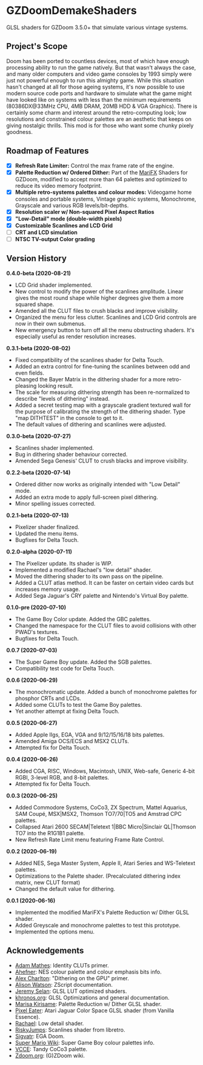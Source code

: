 # GZDoomDemakeShaders
GLSL shaders for GZDoom 3.5.0+ that simulate various vintage systems.

## Project's Scope
Doom has been ported to countless devices, most of which have enough processing ability to run the game natively. But that wasn't always the case, and many older computers and video game consoles by 1993 simply were just not powerful enough to run this almighty game. While this situation hasn't changed at all for those ageing systems, it's now possible to use modern source code ports and hardware to simulate what the game might have looked like on systems with less than the minimum requirements (80386DX@33MHz CPU, 4MB DRAM, 20MB HDD & VGA Graphics). There is certainly some charm and interest around the retro-computing look; low resolutions and constrained colour palettes are an aesthetic that keeps on giving nostalgic thrills. This mod is for those who want some chunky pixely goodness.

## Roadmap of Features
- [x] **Refresh Rate Limiter:** Control the max frame rate of the engine.
- [x] **Palette Reduction w/ Ordered Dither:** Part of the [MariFX](https://github.com/OrdinaryMagician/marifx_m) Shaders for GZDoom, modified to accept more than 64 palettes and optimized to reduce its video memory footprint.
- [x] **Multiple retro-systems palettes and colour modes:** Videogame home consoles and portable systems, Vintage graphic systems, Monochrome, Grayscale and various RGB levels/bit-depths.
- [x] **Resolution scaler w/ Non-squared Pixel Aspect Ratios**
- [x] **"Low-Detail" mode (double-width pixels)**
- [x] **Customizable Scanlines and LCD Grid**
- [ ] **CRT and LCD simulation**
- [ ] **NTSC TV-output Color grading**

## Version History
**0.4.0-beta (2020-08-21)**
* LCD Grid shader implemented.
* New control to modify the power of the scanlines amplitude. Linear gives the most round shape while higher degrees give them a more squared shape.
* Amended all the CLUT files to crush blacks and improve visibility.
* Organized the menu for less clutter. Scanlines and LCD Grid controls are now in their own submenus.
* New emergency button to turn off all the menu obstructing shaders. It's especially useful as render resolution increases.

**0.3.1-beta (2020-08-02)**
* Fixed compatibility of the scanlines shader for Delta Touch.
* Added an extra control for fine-tuning the scanlines between odd and even fields.
* Changed the Bayer Matrix in the dithering shader for a more retro-pleasing looking result.
* The scale for measuring dithering strength has been re-normalized to describe "levels of dithering" instead.
* Added a secret testing map with a grayscale gradient textured wall for the purpose of calibrating the strength of the dithering shader. Type "map DITHTEST" in the console to get to it.
* The default values of dithering and scanlines were adjusted.

**0.3.0-beta (2020-07-27)**
* Scanlines shader implemented.
* Bug in dithering shader behaviour corrected.
* Amended Sega Genesis' CLUT to crush blacks and improve visibility.

**0.2.2-beta (2020-07-14)**
* Ordered dither now works as originally intended with "Low Detail" mode.
* Added an extra mode to apply full-screen pixel dithering.
* Minor spelling issues corrected.

**0.2.1-beta (2020-07-13)**
* Pixelizer shader finalized.
* Updated the menu items.
* Bugfixes for Delta Touch.

**0.2.0-alpha (2020-07-11)**
* The Pixelizer update. Its shader is WIP.
* Implemented a modified Rachael's "low detail" shader.
* Moved the dithering shader to its own pass on the pipeline.
* Added a CLUT atlas method. It can be faster on certain video cards but increases memory usage.
* Added Sega Jaguar's CRY palette and Nintendo's Virtual Boy palette.

**0.1.0-pre (2020-07-10)**
* The Game Boy Color update. Added the GBC palettes.
* Changed the namespace for the CLUT files to avoid collisions with other PWAD's textures.
* Bugfixes for Delta Touch.

**0.0.7 (2020-07-03)**
* The Super Game Boy update. Added the SGB palettes.
* Compatibility test code for Delta Touch.

**0.0.6 (2020-06-29)**
* The monochromatic update. Added a bunch of monochrome palettes for phosphor CRTs and LCDs.
* Added some CLUTs to test the Game Boy palettes.
* Yet another attempt at fixing Delta Touch.

**0.0.5 (2020-06-27)**
* Added Apple IIgs, EGA, VGA and 9/12/15/16/18 bits palettes.
* Amended Amiga OCS/ECS and MSX2 CLUTs.
* Attempted fix for Delta Touch.

**0.0.4 (2020-06-26)**
* Added CGA, RISC, Windows, Macintosh, UNIX, Web-safe, Generic 4-bit RGBI, 3-level RGB, and 8-bit palettes.
* Attempted fix for Delta Touch.

**0.0.3 (2020-06-25)**
* Added Commodore Systems, CoCo3, ZX Spectrum, Mattel Aquarius, SAM Coupé, MSX|MSX2, Thomson TO7/70|TO5 and Amstrad CPC palettes.
* Collapsed Atari 2600 SECAM|Teletext 1|BBC Micro|Sinclair QL|Thomson TO7 into the R1G1B1 palette.
* New Refresh Rate Limit menu featuring Frame Rate Control.

**0.0.2 (2020-06-19)**
* Added NES, Sega Master System, Apple II, Atari Series and WS-Teletext palettes.
* Optimizations to the Palette shader. (Precalculated dithering index matrix, new CLUT format)
* Changed the default value for dithering.

**0.0.1 (2020-06-16)**
* Implemented the modified MariFX's Palette Reduction w/ Dither GLSL shader.
* Added Greyscale and monochrome palettes to test this prototype.
* Implemented the options menu.

## Acknowledgements
* [Adam Mathes](https://trenchant.org/daily/2013/8/19/): Identity CLUTs primer.
* [Ahefner](https://ahefner.livejournal.com/11670.html): NES colour palette and colour emphasis bits info.
* [Alex Charlton](http://alex-charlton.com/posts/Dithering_on_the_GPU/): "Dithering on the GPU" primer.
* [Alison Watson](https://github.com/marrub--/zdoom-doc): ZScript documentation.
* [Jeremy Selan](https://developer.nvidia.com/gpugems/gpugems2/part-iii-high-quality-rendering/chapter-24-using-lookup-tables-accelerate-color): GLSL LUT optimized shaders.
* [khronos.org](https://www.khronos.org/opengl/wiki/GLSL_Optimizations#Get_MAD): GLSL Optimizations and general documentation.
* [Marisa Kirisame](https://github.com/OrdinaryMagician/marifx_m): Palette Reduction w/ Dither GLSL shader.
* [Pixel Eater](https://forum.zdoom.org/memberlist.php?mode=viewprofile&u=20921): Atari Jaguar Color Space GLSL shader (from Vanilla Essence).
* [Rachael](https://forum.zdoom.org/memberlist.php?mode=viewprofile&u=429): Low detail shader.
* [RiskyJumps](https://github.com/libretro/glsl-shaders/blob/master/scanlines/shaders/scanlines-sine-abs.glsl): Scanlines shader from libretro.
* [Sigvatr](https://www.doomworld.com/forum/topic/55710-ega-doom-version-20/): EGA Doom.
* [Super Mario Wiki](https://www.mariowiki.com/Super_Game_Boy#Color_palettes): Super Game Boy colour palettes info.
* [VCCE](https://github.com/VCCE/VCC): Tandy CoCo3 palette.
* [Zdoom.org](https://zdoom.org/wiki/Main_Page): (G)ZDoom wiki.